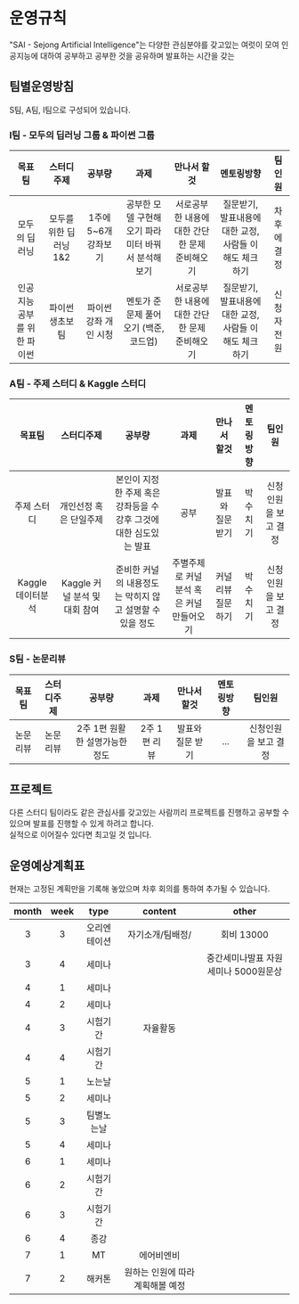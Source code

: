 
# 운영규칙
"SAI - Sejong Artificial Intelligence"는 다양한 관심분야를 갖고있는 여럿이 모여 인공지능에 대하여 공부하고 공부한 것을 공유하며 발표하는 시간을 갖는

## 팀별운영방침
S팀, A팀, I팀으로 구성되어 있습니다.

### I팀 - 모두의 딥러닝 그룹 & 파이썬 그룹
|목표팀|스터디주제|공부량|과제|만나서 할것|멘토링방향|팀인원|
|:----:|:----:|:----:|:----:|:----:|:----:|:----:|
|모두의 딥러닝|모두를 위한 딥러닝 1&2|1주에 5~6개 강좌보기|공부한 모델 구현해오기 파라미터 바꿔서 분석해보기|서로공부한 내용에 대한 간단한 문제 준비해오기|질문받기, 발표내용에대한 교정, 사람들 이해도 체크하기|차후에 결정|
|인공지능공부를 위한 파이썬|파이썬 생초보팀|파이썬강좌 개인 시청|멘토가 준 문제 풀어오기 (백준, 코드업)|서로공부한 내용에 대한 간단한 문제 준비해오기|질문받기, 발표내용에대한 교정, 사람들 이해도 체크하기|신청자 전원|


### A팀 - 주제 스터디 & Kaggle 스터디
|목표팀|스터디주제|공부량|과제|만나서 할것|멘토링방향|팀인원|
|:----:|:----:|:----:|:----:|:----:|:----:|:----:|
|주제 스터디|개인선정 혹은 단일주제|본인이 지정한 주제 혹은 강좌등을 수강후 그것에 대한 심도있는 발표|공부|발표와 질문 받기|박수치기|신청인원을 보고 결정|
|Kaggle 데이터분석|Kaggle 커널 분석 및 대회 참여|준비한 커널의 내용정도는 막히지 않고 설명할 수 있을 정도|주별주제로 커널 분석 혹은 커널 만들어오기|커널리뷰 질문하기|박수치기|신청인원을 보고 결정|

### S팀 - 논문리뷰
|목표팀|스터디주제|공부량|과제|만나서 할것|멘토링방향|팀인원|
|:----:|:----:|:----:|:----:|:----:|:----:|:----:|
|논문리뷰|논문리뷰|2주 1편 원활한 설명가능한정도|2주 1편 리뷰|발표와 질문 받기|...|신청인원을 보고 결정|

## 프로젝트
다른 스터디 팀이라도 같은 관심사를 갖고있는 사람끼리 프로젝트를 진행하고 공부할 수 있으며 발표를 진행할 수 있게 하려고 합니다.  
실적으로 이어질수 있다면 최고일 것 입니다.

## 운영예상계획표
현재는 고정된 계획만을 기록해 놓았으며 차후 회의를 통하여 추가될 수 있습니다.

|month|week|type|content|other|
|:----:|:----:|:----:|:----:|:----:|
|3|3|오리엔테이션|자기소개/팀배정/|회비 13000|
|3|4|세미나||중간세미나발표 자원 세미나 5000원문상|
|4|1|세미나|||
|4|2|세미나|||
|4|3|시험기간|자율활동||
|4|4|시험기간|||
|5|1|노는날|||
|5|2|세미나|||
|5|3|팀별노는날|||
|5|4|세미나|||
|6|1|세미나|||
|6|2|시험기간|||
|6|3|시험기간|||
|6|4|종강|||
|7|1|MT|에어비엔비||
|7|2|해커톤|원하는 인원에 따라 계획해볼 예정||
